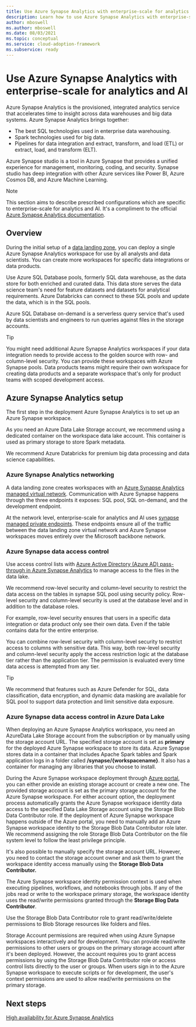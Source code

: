 ```yaml
---
title: Use Azure Synapse Analytics with enterprise-scale for analytics and AI 
description: Learn how to use Azure Synapse Analytics with enterprise-scale for analytics and AI.
author: mboswell
ms.author: mboswell
ms.date: 08/03/2021
ms.topic: conceptual
ms.service: cloud-adoption-framework
ms.subservice: ready
---
```


# Use Azure Synapse Analytics with enterprise-scale for analytics and AI

Azure Synapse Analytics is the provisioned, integrated analytics service that accelerates time to insight across data warehouses and big data systems. Azure Synapse Analytics brings together:

- The best SQL technologies used in enterprise data warehousing.
- Spark technologies used for big data.
- Pipelines for data integration and extract, transform, and load (ETL) or extract, load, and transform (ELT).

Azure Synapse studio is a tool in Azure Synapse that provides a unified experience for management, monitoring, coding, and security. Synapse studio has deep integration with other Azure services like Power BI, Azure Cosmos DB, and Azure Machine Learning.

> [!NOTE]
> This section aims to describe prescribed configurations which are specific to enterprise-scale for analytics and AI. It's a compliment to the official [Azure Synapse Analytics documentation](/azure/synapse-analytics/).

## Overview

During the initial setup of a [data landing zone](../architectures/data-landing-zone.md), you can deploy a single Azure Synapse Analytics workspace for use by all analysts and data scientists. You can create more workspaces for specific data integrations or data products.

Use Azure SQL Database pools, formerly SQL data warehouse, as the data store for both enriched and curated data. This data store serves the data science team's need for feature datasets and datasets for analytical requirements. Azure Databricks can connect to these SQL pools and update the data, which is in the SQL pools.

Azure SQL Database on-demand is a serverless query service that's used by data scientists and engineers to run queries against files in the storage accounts.

> [!TIP]
> You might need additional Azure Synapse Analytics workspaces if your data integration needs to provide access to the golden source with row- and column-level security. You can provide these workspaces with Azure Synapse pools. Data products teams might require their own workspace for creating data products and a separate workspace that's only for product teams with scoped development access.

## Azure Synapse Analytics setup

The first step in the deployment Azure Synapse Analytics is to set up an Azure Synapse workspace.

As you need an Azure Data Lake Storage account, we recommend using a dedicated container on the workspace data lake account. This container is used as primary storage to store Spark metadata.

We recommend Azure Databricks for premium big data processing and data science capabilities.

### Azure Synapse Analytics networking

A data landing zone creates workspaces with an [Azure Synapse Analytics managed virtual network](/azure/synapse-analytics/security/synapse-workspace-managed-vnet). Communication with Azure Synapse happens through the three endpoints it exposes: SQL pool, SQL on-demand, and the development endpoint.

At the network level, enterprise-scale for analytics and AI uses [synapse managed private endpoints](/azure/synapse-analytics/security/synapse-workspace-managed-private-endpoints). These endpoints ensure all of the traffic between the data landing zone virtual network and Azure Synapse workspaces moves entirely over the Microsoft backbone network.

### Azure Synapse data access control

Use access control lists with [Azure Active Directory (Azure AD) pass-through in Azure Synapse Analytics](/azure/synapse-analytics/sql/active-directory-authentication#azure-ad-pass-through-in-azure-synapse-analytics) to manage access to the files in the data lake.

We recommend row-level security and column-level security to restrict the data access on the tables in synapse SQL pool using security policy. Row-level security and column-level security is used at the database level and in addition to the database roles.

For example, row-level security ensures that users in a specific data integration or data product only see their own data. Even if the table contains data for the entire enterprise.

You can combine row-level security with column-level security to restrict access to columns with sensitive data. This way, both row-level security and column-level security apply the access restriction logic at the database tier rather than the application tier. The permission is evaluated every time data access is attempted from any tier.

> [!TIP]
> We recommend that features such as Azure Defender for SQL, data classification, data encryption, and dynamic data masking are available for SQL pool to support data protection and limit sensitive data exposure.

### Azure Synapse data access control in Azure Data Lake

When deploying an Azure Synapse Analytics workspace, you need an AzureData Lake Storage account from the subscription or by manually using the storage account URL. The specified storage account is set as **primary** for the deployed Azure Synapse workspace to store its data. Azure Synapse stores data in a container that includes Apache Spark tables and Spark application logs in a folder called **/synapse/{workspacename}**. It also has a container for managing any libraries that you choose to install.

During the Azure Synapse workspace deployment through [Azure portal](https://ms.portal.azure.com/), you can either provide an existing storage account or create a new one. The provided storage account is set as the primary storage account for the Azure Synapse workspace. For either account option, the deployment process automatically grants the Azure Synapse workspace identity data access to the specified Data Lake Storage account using the Storage Blob Data Contributor role. If the deployment of Azure Synapse workspace happens outside of the Azure portal, you need to manually add an Azure Synapse workspace identity to the Storage Blob Data Contributor role later. We recommend assigning the role Storage Blob Data Contributor on the file system level to follow the least privilege principle.

It's also possible to manually specify the storage account URL. However, you need to contact the storage account owner and ask them to grant the workspace identity access manually using the **Storage Blob Data Contributor.**

The Azure Synapse workspace identity permission context is used when executing pipelines, workflows, and notebooks through jobs. If any of the jobs read or write to the workspace primary storage, the workspace identity uses the read/write permissions granted through the **Storage Blog Data Contributor**.

Use the Storage Blob Data Contributor role to grant read/write/delete permissions to Blob Storage resources like folders and files.

Storage Account permissions are required when using Azure Synapse workspaces interactively and for development. You can provide read/write permissions to other users or groups on the primary storage account after it's been deployed. However, the account requires you to grant access permissions by using the Storage Blob Data Contributor role or access control lists directly to the user or groups. When users sign in to the Azure Synapse workspace to execute scripts or for development, the user's context permissions are used to allow read/write permissions on the primary storage.

## Next steps

[High availability for Azure Synapse Analytics](../../../migrate/azure-best-practices/analytics/azure-synapse.md)
